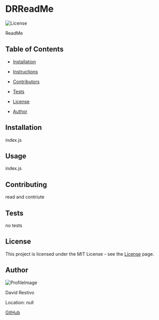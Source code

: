 # DRReadMe
  
![License](https://img.shields.io/static/v1?label=license&message=MIT) 

  ReadMe
  
## Table of Contents
  
* [Installation](#Installation)
  
* [Instructions](#Instructions)
  
* [Contributors](#Contributors)
  
* [Tests](#Tests)
  
* [License](#License)
  
* [Author](#Author)
  
## Installation
  
index.js
  
## Usage
  
index.js
  
## Contributing
  
read and contriute
  
## Tests
  
no tests
  
## License
  
This project is licensed under the MIT License - see the [License](https://choosealicense.com/licenses/mit/) page.
  
## Author
  
![ProfileImage](https://avatars.githubusercontent.com/u/113538271?v=4)
  
David Restivo
  
Location: null
  
[GitHub](https://github.com/davidrestivo)